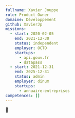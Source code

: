 ```yaml
---
fullname: Xavier Jouppe
role: Product Owner
domaine: Développement
github: XavierJp
missions:
  - start: 2020-02-05
    end: 2021-12-30
    status: independent
    employer: OCTO
    startups:
      - api.gouv.fr
      - datapass
  - start: 2021-12-31
    end: 2025-12-31
    status: admin
    employer: dinum
    startups:
      - annuaire-entreprises
competences: []
---
```

🦀